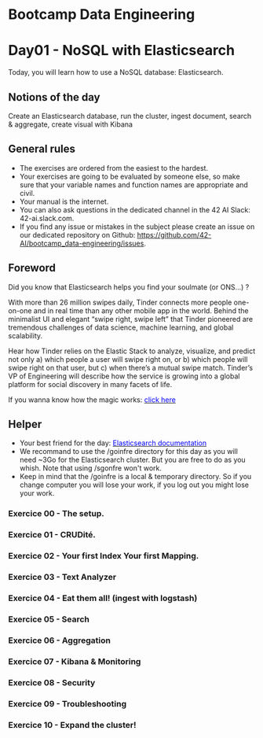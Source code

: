 # Bootcamp Data Engineering

# Day01 - NoSQL with Elasticsearch

Today, you will learn how to use a NoSQL database: Elasticsearch.

## Notions of the day

Create an Elasticsearch database, run the cluster, ingest document, search & aggregate, create visual with Kibana

## General rules

* The exercises are ordered from the easiest to the hardest.
* Your exercises are going to be evaluated by someone else, so make sure that your variable names and function names are appropriate and civil. 
* Your manual is the internet.
* You can also ask questions in the dedicated channel in the 42 AI Slack: 42-ai.slack.com.
* If you find any issue or mistakes in the subject please create an issue on our dedicated repository on Github:  <href src="https://github.com/42-AI/bootcamp_data-engineering/issues"><u><font color=blue>https://github.com/42-AI/bootcamp_data-engineering/issues</font></u></href>.

## Foreword

Did you know that Elasticsearch helps you find your soulmate (or ONS...) ?
<p>
With more than 26 million swipes daily, Tinder connects more people one-on-one and in real time than any other mobile app in the world. Behind the minimalist UI and elegant “swipe right, swipe left” that Tinder pioneered are tremendous challenges of data science, machine learning, and global scalability.

Hear how Tinder relies on the Elastic Stack to analyze, visualize, and predict not only a) which people a user will swipe right on, or b) which people will swipe right on that user, but c) when there’s a mutual swipe match. Tinder’s VP of Engineering will describe how the service is growing into a global platform for social discovery in many facets of life.
</p>
If you wanna know how the magic works: <href src="https://www.elastic.co/elasticon/conf/2017/sf/tinder-using-the-elastic-stack-to-make-connections-around-the-world"><u><font color=blue>click here</font></u></href>

## Helper 

* Your best friend for the day: <href src="https://www.elastic.co/guide/en/elasticsearch/reference/current/index.html"><u><font color=blue>Elasticsearch documentation</font></u></href>
* We recommand to use the /goinfre directory for this day as you will need ~3Go for the Elasticsearch cluster. But you are free to do as you whish. Note that using /sgonfre won't work.
* Keep in mind that the /goinfre is a local & temporary directory. So if you change computer you will lose your work, if you log out you might lose your work.

### Exercice 00 - The setup.
### Exercice 01 - CRUDité.
### Exercice 02 - Your first Index Your first Mapping.
### Exercice 03 - Text Analyzer
### Exercice 04 - Eat them all! (ingest with logstash)
### Exercice 05 - Search
### Exercice 06 - Aggregation
### Exercice 07 - Kibana & Monitoring
### Exercice 08 - Security
### Exercice 09 - Troubleshooting
### Exercice 10 - Expand the cluster!

